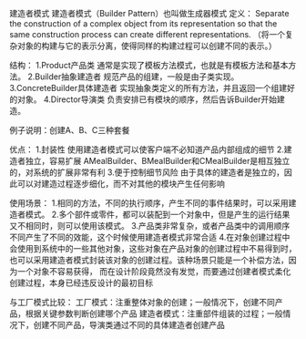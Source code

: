 建造者模式
    建造者模式（Builder Pattern）也叫做生成器模式
定义：
    Separate the construction of a complex object from its representation so that the same construction process 
can create different representations.
    （将一个复杂对象的构建与它的表示分离，使得同样的构建过程可以创建不同的表示。）
    
结构：
    1.Product产品类 
        通常是实现了模板方法模式，也就是有模板方法和基本方法。
    2.Builder抽象建造者
        规范产品的组建，一般是由子类实现。
    3.ConcreteBuilder具体建造者
        实现抽象类定义的所有方法，并且返回一个组建好的对象。
    4.Director导演类
        负责安排已有模块的顺序，然后告诉Builder开始建造。
        
例子说明：创建A、B、C三种套餐

优点：
    1.封装性
        使用建造者模式可以使客户端不必知道产品内部组成的细节
    2.建造者独立，容易扩展
        AMealBuilder、BMealBuilder和CMealBuilder是相互独立的，对系统的扩展非常有利
    3.便于控制细节风险
        由于具体的建造者是独立的，因此可以对建造过程逐步细化，而不对其他的模块产生任何影响
        
使用场景：
    1.相同的方法，不同的执行顺序，产生不同的事件结果时，可以采用建造者模式。
    2.多个部件或零件，都可以装配到一个对象中，但是产生的运行结果又不相同时，则可以使用该模式。
    3.产品类非常复杂，或者产品类中的调用顺序不同产生了不同的效能，这个时候使用建造者模式非常合适
    4.在对象创建过程中会使用到系统中的一些其他对象，这些对象在产品对象的创建过程中不易得到时，
也可以采用建造者模式封装该对象的创建过程。该种场景只能是一个补偿方法，因为一个对象不容易获得，
而在设计阶段竟然没有发觉，而要通过创建者模式柔化创建过程，本身已经违反设计的最初目标

与工厂模式比较：
    工厂模式：注重整体对象的创建；一般情况下，创建不同产品，根据关键参数判断创建哪个产品
    建造者模式：注重部件组装的过程；一般情况下，创建不同产品，导演类通过不同的具体建造者创建产品
